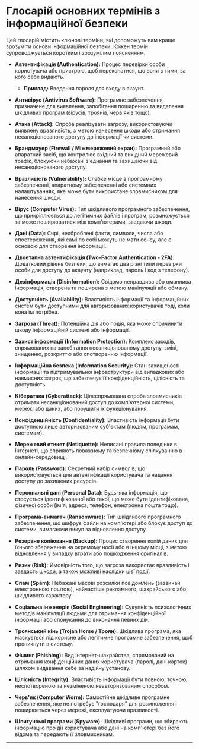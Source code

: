 # Глосарій основних термінів з інформаційної безпеки

Цей глосарій містить ключові терміни, які допоможуть вам краще зрозуміти основи інформаційної безпеки. Кожен термін супроводжується коротким і зрозумілим поясненням.

* **Автентифікація (Authentication):** Процес перевірки особи користувача або пристрою, щоб переконатися, що вони є тими, за кого себе видають.
    * **Приклад:** Введення пароля для входу в акаунт.

* **Антивірус (Antivirus Software):** Програмне забезпечення, призначене для виявлення, запобігання поширенню та видалення шкідливих програм (вірусів, троянів, черв'яків тощо).

* **Атака (Attack):** Спроба реалізувати загрозу, використовуючи виявлену вразливість, з метою нанесення шкоди або отримання несанкціонованого доступу до інформації чи системи.

* **Брандмауер (Firewall / Міжмережевий екран):** Програмний або апаратний засіб, що контролює вхідний та вихідний мережевий трафік, блокуючи небажані з'єднання та захищаючи від несанкціонованого доступу.

* **Вразливість (Vulnerability):** Слабке місце в програмному забезпеченні, апаратному забезпеченні або системних налаштуваннях, яке може бути використане зловмисником для нанесення шкоди.

* **Вірус (Computer Virus):** Тип шкідливого програмного забезпечення, що прикріплюється до легітимних файлів і програм, розмножується та може поширюватися між комп'ютерами, завдаючи шкоди.

* **Дані (Data):** Сирі, необроблені факти, символи, числа або спостереження, які самі по собі можуть не мати сенсу, але є основою для створення інформації.

* **Двоетапна автентифікація (Two-Factor Authentication - 2FA):** Додатковий рівень безпеки, що вимагає два різні типи перевірки особи для доступу до акаунту (наприклад, пароль і код з телефону).

* **Дезінформація (Disinformation):** Свідомо неправдива або оманлива інформація, створена та поширена з метою маніпуляції або обману.

* **Доступність (Availability):** Властивість інформації та інформаційних систем бути доступними для авторизованих користувачів тоді, коли вона їм потрібна.

* **Загроза (Threat):** Потенційна дія або подія, яка може спричинити шкоду інформаційній системі або інформації.

* **Захист інформації (Information Protection):** Комплекс заходів, спрямованих на запобігання несанкціонованому доступу, зміні, знищенню, розкриттю або спотворенню інформації.

* **Інформаційна безпека (Information Security):** Стан захищеності інформації та підтримувальної інфраструктури від випадкових або навмисних загроз, що забезпечує її конфіденційність, цілісність та доступність.

* **Кібератака (Cyberattack):** Цілеспрямована спроба зловмисників отримати несанкціонований доступ до комп'ютерної системи, мережі або даних, або порушити їх функціонування.

* **Конфіденційність (Confidentiality):** Властивість інформації бути доступною лише авторизованим суб'єктам (людям, програмам, системам).

* **Мережевий етикет (Netiquette):** Неписані правила поведінки в Інтернеті, що сприяють поважному та безпечному спілкуванню в онлайн-середовищі.

* **Пароль (Password):** Секретний набір символів, що використовується для автентифікації користувача та надання доступу до захищених ресурсів.

* **Персональні дані (Personal Data):** Будь-яка інформація, що стосується ідентифікованої або такої, що може бути ідентифікована, фізичної особи (ім'я, адреса, телефон, електронна пошта тощо).

* **Програма-вимагач (Ransomware):** Тип шкідливого програмного забезпечення, що шифрує файли на комп'ютері або блокує доступ до системи, вимагаючи викуп за відновлення доступу.

* **Резервне копіювання (Backup):** Процес створення копій даних для їхнього збереження на окремому носії або в іншому місці, з метою відновлення у випадку втрати або пошкодження оригіналів.

* **Ризик (Risk):** Ймовірність того, що загроза використає вразливість і завдасть шкоди, а також можливі наслідки цієї події.

* **Спам (Spam):** Небажані масові розсилки повідомлень (зазвичай електронною поштою), найчастіше рекламного, шахрайського або шкідливого характеру.

* **Соціальна інженерія (Social Engineering):** Сукупність психологічних методів маніпуляції людьми для отримання конфіденційної інформації або спонукання до виконання певних дій.

* **Троянський кінь (Trojan Horse / Троян):** Шкідлива програма, яка маскується під корисне або легітимне програмне забезпечення, щоб проникнути в систему.

* **Фішинг (Phishing):** Вид інтернет-шахрайства, спрямований на отримання конфіденційних даних користувача (паролі, дані карток) шляхом видавання себе за надійну установу.

* **Цілісність (Integrity):** Властивість інформації бути повною, точною, неспотвореною та незміненою неавторизованим способом.

* **Черв'як (Computer Worm):** Самостійне шкідливе програмне забезпечення, яке не потребує "господаря" для розмноження і поширюється через мережі, експлуатуючи вразливості.

* **Шпигунські програми (Spyware):** Шкідливі програми, що збирають інформацію про дії користувача або дані на комп'ютері без його відома та передають її зловмисникам.

---
